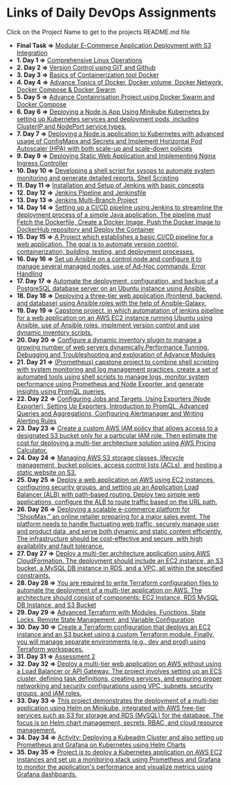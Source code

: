 # Links of Daily DevOps Assignments

Click on the Project Name to get to the projects README.md file

- **Final Task =>** [Modular E-Commerce Application Deployment with S3 Integration](https://github.com/TankChirag-1212/Devops_training/tree/master/finalTask)
- **1. Day 1 =>** [Comprehensive Linux Operations](https://github.com/TankChirag-1212/Devops_training/tree/master/Day1)
- **2. Day 2 =>** [Version Control using GIT and Github](https://github.com/TankChirag-1212/Devops_training/tree/master/Day2)
- **3. Day 3 =>** [Basics of Containerization tool Docker](https://github.com/TankChirag-1212/Devops_training/tree/master/Day3)
- **4. Day 4 =>** [Advance Topics of Docker, Docker volume, Docker Network, Docker Compose & Docker Swarm](https://github.com/TankChirag-1212/Devops_training/tree/master/Day4)
- **5. Day 5 =>** [Advance Containrisation Project using Docker Swarm and Docker Compose](https://github.com/TankChirag-1212/Devops_training/tree/master/Day5)
- **6. Day 6 =>** [Deploying a Node.js App Using Minikube Kubernetes by setting up Kubernetes services and deployment pods, including ClusterIP and NodePort service types.](https://github.com/TankChirag-1212/Devops_training/tree/master/Day6)
- **7. Day 7 =>** [Deploying a Node.js application to Kubernetes with advanced usage of ConfigMaps and Secrets and Implement Horizontal Pod Autoscaler (HPA) with both scale-up and scale-down policies](https://github.com/TankChirag-1212/Devops_training/tree/master/Day7)
- **9. Day 9 =>** [Deploying Static Web Application and Implementing Nginx Ingress Controller](https://github.com/TankChirag-1212/Devops_training/tree/master/Day9)
- **10. Day 10 =>** [Developing a shell script for sysops to automate system monitoring and generate detailed reports. Shell Scripting](https://github.com/TankChirag-1212/Devops_training/tree/master/Day10)
- **11. Day 11 =>** [Installation and Setup of Jenkins with basic concepts](https://github.com/TankChirag-1212/Devops_training/tree/master/Day11/jenkins_1)
- **12. Day 12 =>** [Jenkins Pipeline and Jenkinsfile](https://github.com/TankChirag-1212/Devops_training/tree/master/Day12)
- **13. Day 13 =>** [Jenkins Multi-Branch Project](https://github.com/TankChirag-1212/Devops_training/tree/master/Day13)
- **14. Day 14 =>** [Setting up a CI/CD pipeline using Jenkins to streamline the deployment process of a simple Java application. The pipeline must Fetch the Dockerfile, Create a Docker Image, Push the Docker Image to DockerHub repository and Deploy the Container](https://github.com/TankChirag-1212/Devops_training/tree/master/Day14)
- **15. Day 15 =>** [A Project which establishes a basic CI/CD pipeline for a web application. The goal is to automate version control, containerization, building, testing, and deployment processes.](https://github.com/TankChirag-1212/Devops_training/tree/master/Day15)
- **16. Day 16 =>** [Set up Ansible on a control node and configure it to manage several managed nodes, use of Ad-Hoc commands, Error Handling](https://github.com/TankChirag-1212/Devops_training/tree/master/Day16)
- **17. Day 17 =>** [Automate the deployment, configuration, and backup of a PostgreSQL database server on an Ubuntu instance using Ansible.](https://github.com/TankChirag-1212/Devops_training/tree/master/Day17)
- **18. Day 18 =>** [Deploying a three-tier web application (frontend, backend, and database) using Ansible roles with the help of Ansible-Galaxy.](https://github.com/TankChirag-1212/Devops_training/tree/master/Day18)
- **19. Day 19 =>** [Capstone project, in which automatation of jenkins pipeline for a web application on an AWS EC2 instance running Ubuntu using Ansible. use of Ansible roles, implement version control and use dynamic inventory scripts.](https://github.com/TankChirag-1212/Devops_training/tree/master/Day19)
- **20. Day 20 =>** [Configure a dynamic inventory plugin to manage a growing number of web servers dynamically.Performance Tunning, Debugging and Troubleshooting and exploration of Advance Modules](https://github.com/TankChirag-1212/Devops_training/tree/master/Day20)
- **21. Day 21 =>** [(Prometheus) capstone project to combine shell scripting with system monitoring and log management practices. create a set of automated tools using shell scripts to manage logs, monitor system performance using Prometheus and Node Exporter, and generate insights using PromQL queries.](https://github.com/TankChirag-1212/Devops_training/tree/master/Day21)
- **22. Day 22 =>** [Configuring Jobs and Targets, Using Exporters (Node Exporter), Setting Up Exporters, Introduction to PromQL, Advanced Queries and Aggregations, Configuring Alertmanager and Writing Alerting Rules](https://github.com/TankChirag-1212/Devops_training/tree/master/Day22)
- **23. Day 23 =>** [Create a custom AWS IAM policy that allows access to a designated S3 bucket only for a particular IAM role. Then estimate the cost for deploying a multi-tier architecture solution using AWS Pricing Calculator.](https://github.com/TankChirag-1212/Devops_training/tree/master/Day23)
- **24. Day 24 =>** [Managing AWS S3 storage classes, lifecycle management, bucket policies, access control lists (ACLs), and hosting a static website on S3.](https://github.com/TankChirag-1212/Devops_training/tree/master/Day24)
- **25. Day 25 =>** [Deploy a web application on AWS using EC2 instances, configuring security groups, and setting up an Application Load Balancer (ALB) with path-based routing. Deploy two simple web applications, configure the ALB to route traffic based on the URL path.](https://github.com/TankChirag-1212/Devops_training/tree/master/Day25)
- **26. Day 26 =>** [Deploying a scalable e-commerce platform for "ShopMax," an online retailer preparing for a major sales event. The platform needs to handle fluctuating web traffic, securely manage user and product data, and serve both dynamic and static content efficiently. The infrastructure should be cost-effective and secure, with high availability and fault tolerance.](https://github.com/TankChirag-1212/Devops_training/tree/master/Day26)
- **27. Day 27 =>** [Deploy a multi-tier architecture application using AWS CloudFormation. The deployment should include an EC2 instance, an S3 bucket, a MySQL DB instance in RDS, and a VPC, all within the specified constraints.](https://github.com/TankChirag-1212/Devops_training/tree/master/Day27)
- **28. Day 28 =>** [You are required to write Terraform configuration files to automate the deployment of a multi-tier application on AWS. The architecture should consist of components: EC2 Instance, RDS MySQL DB Instance, and S3 Bucket](https://github.com/TankChirag-1212/Devops_training/tree/master/Day28)
- **29. Day 29 =>** [Advanced Terraform with Modules, Functions, State Locks, Remote State Management, and Variable Configuration](https://github.com/TankChirag-1212/Devops_training/tree/master/Day29)
- **30. Day 30 =>** [Create a Terraform configuration that deploys an EC2 instance and an S3 bucket using a custom Terraform module. Finally, you will manage separate environments (e.g., dev and prod) using Terraform workspaces.](https://github.com/TankChirag-1212/Devops_training/tree/master/Day30)
- **31. Day 31 =>** [Assessment 2](https://github.com/TankChirag-1212/Devops_training/tree/master/Day31)
- **32. Day 32 =>** [Deploy a multi-tier web application on AWS without using a Load Balancer or API Gateway. The project involves setting up an ECS cluster, defining task definitions, creating services, and ensuring proper networking and security configurations using VPC, subnets, security groups, and IAM roles.](https://github.com/TankChirag-1212/Devops_training/tree/master/Day32)
- **33. Day 33 =>** [This project demonstrates the deployment of a multi-tier application using Helm on Minikube, integrated with AWS free-tier services such as S3 for storage and RDS (MySQL) for the database. The focus is on Helm chart management, secrets, RBAC, and cloud resource management.](https://github.com/TankChirag-1212/Devops_training/tree/master/Day33)
- **34. Day 34 =>** [Activity: Deploying a Kubeadm Cluster and also setting up Prometheus and Grafana on Kubernetes using Helm Charts](https://github.com/TankChirag-1212/Devops_training/tree/master/Day34)
- **35. Day 35 =>** [Project is to deploy a Kubernetes application on AWS EC2 instances and set up a monitoring stack using Prometheus and Grafana to monitor the application's performance and visualize metrics using Grafana dashboards.](https://github.com/TankChirag-1212/Devops_training/tree/master/Day35)